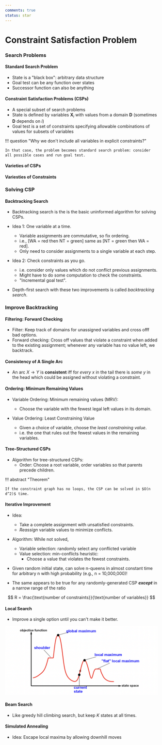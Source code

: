 ```yaml
---
comments: true
status: star
---
```


# Constraint Satisfaction Problem

### Search Problems

#### Standard Search Problem

- State is a "black box": arbitrary data structure
- Goal test can be any function over states
- Successor function can also be anything

#### Constraint Satisfaction Problems (CSPs)

- A special subset of search problems
- State is defined by variables $\mathbf{X}_i$ with values from a domain $\mathbf{D}$ (sometimes $\mathbf{D}$  depends on $i$)
- Goal test is a set of constraints specifying allowable combinations of values for subsets of variables

!!! question "Why we don't include all variables in explicit constraints?"

	In that case, the problem becomes standard search problem: consider all possible cases and run goal test.

#### Varieties of CSPs

#### Variesties of Constraints

### Solving CSP

#### Backtracking Search

- Backtracking search is the is the basic uninformed algorithm for solving CSPs.

- Idea 1: One variable at a time.

	- Variable assignments are commutative, so fix ordering.
	- i.e., [WA = red then NT = green] same as [NT = green then WA = red].
	- Only need to consider assignments to a single variable at each step.

- Idea 2: Check constraints as you go.
	
	- i.e. consider only values which do not conflict previous assignments.
	- Might have to do some computation to check the constraints.
	- "Incremental goal test".

- Depth-first search with these two improvements is called *backtracking search*.

### Improve Backtracking

#### Filtering: Forward Checking

- Filter: Keep track of domains for unassigned variables and cross offf bad options.
- Forward checking: Cross off values that violate a constraint when added to the existing assignment; whenever any variable has no value left, we backtrack.

#### Consistency of A Single Arc

- An arc $X\to Y$ is **consistent** iff for *every* $x$ in the tail there is *some* $y$ in the head which could be assigned without violating a constraint.

#### Ordering: Minimum Remaining Values

- Variable Ordering: Minimum remaining values (MRV):

	- Choose the variable with the fewest legal left values in its domain.

- Value Ordering: Least Constraining Value

	- Given a choice of variable, choose the *least constraining value*.
	- i.e. the one that rules out the fewest values in the remaining variables.

#### Tree-Structured CSPs

- Algorithm for tree-structured CSPs:
	- Order: Choose a root variable, order variables so that parents precede children.

!!! abstract "Theorem"

	If the constraint graph has no loops, the CSP can be solved in $O(n d^2)$ time.

#### Iterative Improvement

- Idea:
	- Take a complete assignment with unsatisfied constraints.
	- *Reassign* variable values to minimize conflicts.

- Algorithm: While not solved,
	- Variable selection: randomly select any conflicted variable
	- Value selection: min-conflicts heuristic:
		- Choose a value that violates the fewest constraints.

- Given random initial state, can solve n-queens in almost constant time for arbitrary
n with high probability (e.g., n = 10,000,000)!

- The same appears to be true for any randomly-generated CSP ***except*** in a narrow
range of the ratio

$$
R = \frac{\text{number of constraints}}{\text{number of variables}}
$$

#### Local Search

- Improve a single option until you can't make it better.

![](img/hill.png)

#### Beam Search

- Like greedy hill climbing search, but keep $K$ states at all times.

#### Simulated Annealing

- Idea: Escape local maxima by allowing downhill moves